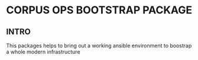 # CORPUS OPS BOOTSTRAP PACKAGE



## INTRO
This packages helps to bring out a working ansible environment to boostrap
a whole modern infrastructure


